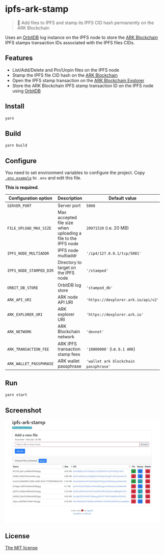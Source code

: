 # ipfs-ark-stamp
> 📝 Add files to IPFS and stamp its IPFS CID hash permanently on the ARK Blockchain

Uses an [OrbitDB](https://github.com/orbitdb/orbit-db) log instance on the IPFS node to store the [ARK Blockchain](https://ark.io/) IPFS stamps transaction IDs associated with the IPFS files CIDs.

## Features
 - List/Add/Delete and Pin/Unpin files on the IPFS node
 - Stamp the IPFS file CID hash on the [ARK Blockchain](https://ark.io/)
 - Open the IPFS stamp transaction on the [ARK Blockchain Explorer](https://explorer.ark.io/)
 - Store the ARK Blockchain IPFS stamp transaction ID on the IPFS node using [OrbitDB](https://github.com/orbitdb/orbit-db)

## Install
```sh
yarn
```

## Build
```sh
yarn build
```

## Configure
You need to set environment variables to configure the project. Copy [`.env.example`](./.env.example) to `.env` and edit this file.

**This is required**.

| Configuration option | Description | Default value |
| -------------------- | ----------- | ------------- |
| `SERVER_PORT` | Server port | `5000` |
| `FILE_UPLOAD_MAX_SIZE` | Max accepted file size when uploading a file to the IPFS node | `20971520` (i.e. 20 MB) |
| `IPFS_NODE_MULTIADDR` | IPFS node multiaddr | `'/ip4/127.0.0.1/tcp/5001'` |
| `IPFS_NODE_STAMPED_DIR` | Directory to target on the IPFS node | `'/stamped'` |
| `ORBIT_DB_STORE` | OrbitDB log store | `'stamped_db'` |
| `ARK_API_URI` | ARK node API URI | `'https://dexplorer.ark.io/api/v2'` |
| `ARK_EXPLORER_URI` | ARK explorer URI | `'https://dexplorer.ark.io'` |
| `ARK_NETWORK` | ARK Blockchain network | `'devnet'` |
| `ARK_TRANSACTION_FEE` | ARK IPFS transaction stamp fees | `'10000000'` (i.e. `0.1 ARK`) |
| `ARK_WALLET_PASSPHRASE` | ARK wallet passphrase | `'wallet ark blockchain passphrase'` |

## Run
```sh
yarn start
```

## Screenshot
![Screenshot](./screenshot.jpg)

## License
[The MIT license](./LICENSE)
